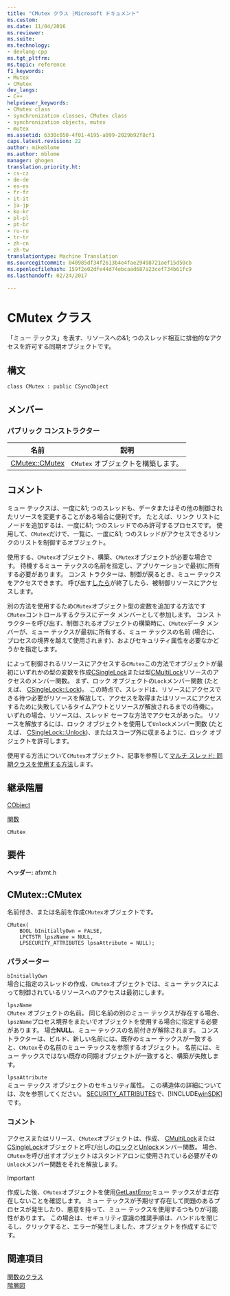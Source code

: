```yaml
---
title: "CMutex クラス |Microsoft ドキュメント"
ms.custom: 
ms.date: 11/04/2016
ms.reviewer: 
ms.suite: 
ms.technology:
- devlang-cpp
ms.tgt_pltfrm: 
ms.topic: reference
f1_keywords:
- Mutex
- CMutex
dev_langs:
- C++
helpviewer_keywords:
- CMutex class
- synchronization classes, CMutex class
- synchronization objects, mutex
- mutex
ms.assetid: 6330c050-4f01-4195-a099-2029b92f8cf1
caps.latest.revision: 22
author: mikeblome
ms.author: mblome
manager: ghogen
translation.priority.ht:
- cs-cz
- de-de
- es-es
- fr-fr
- it-it
- ja-jp
- ko-kr
- pl-pl
- pt-br
- ru-ru
- tr-tr
- zh-cn
- zh-tw
translationtype: Machine Translation
ms.sourcegitcommit: 040985df34f2613b4e4fae29498721aef15d50cb
ms.openlocfilehash: 159f2e02dfe44d74ebcaad687a23cef734b61fc9
ms.lasthandoff: 02/24/2017

---
```

# <a name="cmutex-class"></a>CMutex クラス
「ミュー テックス」を表す、リソースへの&1; つのスレッド相互に排他的なアクセスを許可する同期オブジェクトです。  
  
## <a name="syntax"></a>構文  
  
```  
class CMutex : public CSyncObject  
```  
  
## <a name="members"></a>メンバー  
  
### <a name="public-constructors"></a>パブリック コンストラクター  
  
|名前|説明|  
|----------|-----------------|  
|[CMutex::CMutex](#cmutex)|`CMutex` オブジェクトを構築します。|  
  
## <a name="remarks"></a>コメント  
 ミュー テックスは、一度に&1; つのスレッドも、データまたはその他の制御されたリソースを変更することがある場合に便利です。 たとえば、リンク リストにノードを追加するは、一度に&1; つのスレッドでのみ許可するプロセスです。 使用して、`CMutex`だけで、一覧に、一度に&1; つのスレッドがアクセスできるリンクのリストを制御するオブジェクト。  
  
 使用する、`CMutex`オブジェクト、構築、`CMutex`オブジェクトが必要な場合です。 待機するミュー テックスの名前を指定し、アプリケーションで最初に所有する必要があります。 コンス トラクターは、制御が戻るとき、ミュー テックスをアクセスできます。 呼び出す[したら](../../mfc/reference/csyncobject-class.md#unlock)が終了したら、被制御リソースにアクセスします。  
  
 別の方法を使用するため`CMutex`オブジェクト型の変数を追加する方法です`CMutex`コントロールするクラスにデータ メンバーとして参加します。 コンス トラクターを呼び出す、制御されるオブジェクトの構築時に、`CMutex`データ メンバーが、ミュー テックスが最初に所有する、ミュー テックスの名前 (場合に、プロセスの境界を越えて使用されます)、およびセキュリティ属性を必要なかどうかを指定します。  
  
 によって制御されるリソースにアクセスする`CMutex`この方法でオブジェクトが最初にいずれかの型の変数を作成[CSingleLock](../../mfc/reference/csinglelock-class.md)または型[CMultiLock](../../mfc/reference/cmultilock-class.md)リソースのアクセスのメンバー関数。 まず、ロック オブジェクトの`Lock`メンバー関数 (たとえば、 [CSingleLock::Lock](../../mfc/reference/csinglelock-class.md#lock))。 この時点で、スレッドは、リソースにアクセスできる待つ必要がリソースを解放して、アクセスを取得またはリソースにアクセスするために失敗しているタイムアウトとリソースが解放されるまでの待機に。 いずれの場合、リソースは、スレッド セーフな方法でアクセスがあった。 リソースを解放するには、ロック オブジェクトを使用して`Unlock`メンバー関数 (たとえば、 [CSingleLock::Unlock](../../mfc/reference/csinglelock-class.md#unlock))、またはスコープ外に収まるように、ロック オブジェクトを許可します。  
  
 使用する方法について`CMutex`オブジェクト、記事を参照して[マルチ スレッド: 同期クラスを使用する方法](../../parallel/multithreading-how-to-use-the-synchronization-classes.md)します。  
  
## <a name="inheritance-hierarchy"></a>継承階層  
 [CObject](../../mfc/reference/cobject-class.md)  
  
 [関数](../../mfc/reference/csyncobject-class.md)  
  
 `CMutex`  
  
## <a name="requirements"></a>要件  
 **ヘッダー:** afxmt.h  
  
##  <a name="a-namecmutexa--cmutexcmutex"></a><a name="cmutex"></a>CMutex::CMutex  
 名前付き、または名前を作成`CMutex`オブジェクトです。  
  
```  
CMutex(
    BOOL bInitiallyOwn = FALSE,  
    LPCTSTR lpszName = NULL,  
    LPSECURITY_ATTRIBUTES lpsaAttribute = NULL);
```  
  
### <a name="parameters"></a>パラメーター  
 `bInitiallyOwn`  
 場合に指定のスレッドの作成、`CMutex`オブジェクトでは、ミュー テックスによって制御されているリソースへのアクセスは最初にします。  
  
 `lpszName`  
 `CMutex` オブジェクトの名前。 同じ名前の別のミュー テックスが存在する場合、`lpszName`プロセス境界をまたいでオブジェクトを使用する場合に指定する必要があります。 場合**NULL**、ミュー テックスの名前付きが解除されます。 コンス トラクターは、ビルド、新しい名前には、既存のミュー テックスが一致すると、`CMutex`その名前のミュー テックスを参照するオブジェクト。 名前には、ミュー テックスではない既存の同期オブジェクトが一致すると、構築が失敗します。  
  
 `lpsaAttribute`  
 ミュー テックス オブジェクトのセキュリティ属性。 この構造体の詳細については、次を参照してください。 [SECURITY_ATTRIBUTES](http://msdn.microsoft.com/library/windows/desktop/aa379560)で、[!INCLUDE[winSDK](../../atl/includes/winsdk_md.md)]です。  
  
### <a name="remarks"></a>コメント  
 アクセスまたはリリース、`CMutex`オブジェクトは、作成、 [CMultiLock](../../mfc/reference/cmultilock-class.md)または[CSingleLock](../../mfc/reference/csinglelock-class.md)オブジェクトと呼び出しの[ロック](../../mfc/reference/csinglelock-class.md#lock)と[Unlock](../../mfc/reference/csinglelock-class.md#unlock)メンバー関数。 場合、`CMutex`を呼び出すオブジェクトはスタンドアロンに使用されている必要がその`Unlock`メンバー関数をそれを解放します。  
  
> [!IMPORTANT]
>  作成した後、`CMutex`オブジェクトを使用[GetLastError](http://msdn.microsoft.com/library/windows/desktop/ms679360)ミュー テックスがまだ存在しないことを確認します。 ミュー テックスが予期せず存在して問題のあるプロセスが発生したり、悪意を持って、ミュー テックスを使用するつもりが可能性があります。 この場合は、セキュリティ意識の推奨手順は、ハンドルを閉じるし、クリックすると、エラーが発生しました、オブジェクトを作成するにです。  
  
## <a name="see-also"></a>関連項目  
 [関数のクラス](../../mfc/reference/csyncobject-class.md)   
 [階層図](../../mfc/hierarchy-chart.md)





